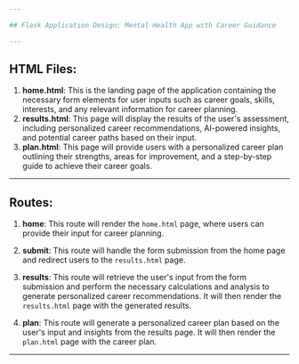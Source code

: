 ```yaml
---

## Flask Application Design: Mental Health App with Career Guidance

---
```


## HTML Files:

1. **home.html**: This is the landing page of the application containing the necessary form elements for user inputs such as career goals, skills, interests, and any relevant information for career planning.
2. **results.html**: This page will display the results of the user's assessment, including personalized career recommendations, AI-powered insights, and potential career paths based on their input.
3. **plan.html**: This page will provide users with a personalized career plan outlining their strengths, areas for improvement, and a step-by-step guide to achieve their career goals.

---

## Routes:

1. **home**: This route will render the `home.html` page, where users can provide their input for career planning.

2. **submit**: This route will handle the form submission from the home page and redirect users to the `results.html` page.

3. **results**: This route will retrieve the user's input from the form submission and perform the necessary calculations and analysis to generate personalized career recommendations. It will then render the `results.html` page with the generated results.

4. **plan**: This route will generate a personalized career plan based on the user's input and insights from the results page. It will then render the `plan.html` page with the career plan.

---